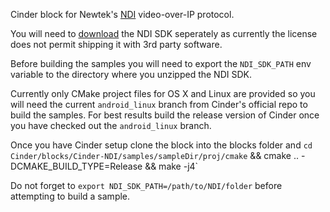 Cinder block for Newtek's [NDI](http://newtek.com/ndi) video-over-IP protocol.

You will need to [download](http://pages.newtek.com/NDI-Developers.html) the NDI SDK seperately as currently the license does not permit shipping it with 3rd party software.

Before building the samples you will need to export the `NDI_SDK_PATH` env variable to the directory where you unzipped the NDI SDK.

Currently only CMake project files for OS X and Linux are provided so you will need the current `android_linux` branch from Cinder's official repo to build the samples. For best results build the release version of Cinder once you have checked out the `android_linux` branch.

Once you have Cinder setup clone the block into the blocks folder and  `cd Cinder/blocks/Cinder-NDI/samples/sampleDir/proj/cmake` && cmake .. -DCMAKE_BUILD_TYPE=Release && make -j4`

Do not forget to `export NDI_SDK_PATH=/path/to/NDI/folder` before attempting to build a sample.

